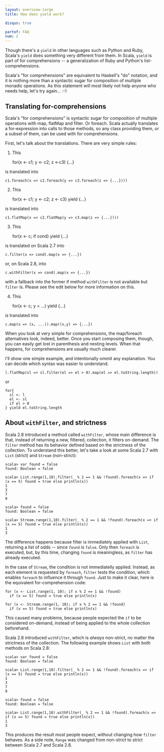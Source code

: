 ```yaml
---
layout: overview-large
title: How does yield work?

disqus: true

partof: FAQ
num: 2
---
```

Though there's a `yield` in other languages such as Python and Ruby, Scala's
`yield` does something very different from them. In Scala, `yield` is part
of for comprehensions -- a generalization of Ruby and Python's list-comprehensions.

Scala's "for comprehensions" are equivalent to Haskell's "do" notation, and it
is nothing more than a syntactic sugar for composition of multiple monadic
operations. As this statement will most likely not help anyone who needs help,
let's try again... :-)

Translating for-comprehensions
------------------------------

Scala's "for comprehensions" is syntactic sugar for composition of multiple
operations with map, flatMap and filter. Or foreach. Scala actually translates
a for-expression into calls to those methods, so any class providing them, or a
subset of them, can be used with for comprehensions.

First, let's talk about the translations. There are very simple rules:

1) This

    for(x <- c1; y <- c2; z <-c3) {...}

is translated into

    c1.foreach(x => c2.foreach(y => c3.foreach(z => {...})))

2) This

    for(x <- c1; y <- c2; z <- c3) yield {...}

is translated into

    c1.flatMap(x => c2.flatMap(y => c3.map(z => {...})))

3) This

    for(x <- c; if cond) yield {...}

is translated on Scala 2.7 into

    c.filter(x => cond).map(x => {...})

or, on Scala 2.8, into

    c.withFilter(x => cond).map(x => {...})

with a fallback into the former if method `withFilter` is not available but
`filter` is. Please see the edit below for more information on this.

4) This

    for(x <- c; y = ...) yield {...}

is translated into

    c.map(x => (x, ...)).map((x,y) => {...})


When you look at very simple for comprehensions, the map/foreach alternatives
look, indeed, better. Once you start composing them, though, you can easily get
lost in parenthesis and nesting levels. When that happens, for comprehensions
are usually much clearer.

I'll show one simple example, and intentionally ommit any explanation. You can
decide which syntax was easier to understand.

    l.flatMap(sl => sl.filter(el => el > 0).map(el => el.toString.length))

or

    for{
      sl <- l
      el <- sl
      if el > 0
    } yield el.toString.length


About `withFilter`, and strictness
----------------------------------


Scala 2.8 introduced a method called `withFilter`, whose main difference is
that, instead of returning a new, filtered, collection, it filters on-demand.
The `filter` method has its behavior defined based on the strictness of the
collection. To understand this better, let's take a look at some Scala 2.7 with
`List` (strict) and `Stream` (non-strict):

    scala> var found = false
    found: Boolean = false
    
    scala> List.range(1,10).filter(_ % 2 == 1 && !found).foreach(x => if (x == 5) found = true else println(x))
    1
    3
    7
    9
    
    scala> found = false
    found: Boolean = false
    
    scala> Stream.range(1,10).filter(_ % 2 == 1 && !found).foreach(x => if (x == 5) found = true else println(x))
    1
    3

The difference happens because filter is immediately applied with `List`,
returning a list of odds -- since `found` is `false`. Only then `foreach` is
executed, but, by this time, changing `found` is meaningless, as `filter` has
already executed.

In the case of `Stream`, the condition is not immediatelly applied. Instead, as
each element is requested by `foreach`, `filter` tests the condition, which
enables `foreach` to influence it through `found`. Just to make it clear, here
is the equivalent for-comprehension code:

    for (x <- List.range(1, 10); if x % 2 == 1 && !found) 
      if (x == 5) found = true else println(x)

    for (x <- Stream.range(1, 10); if x % 2 == 1 && !found) 
      if (x == 5) found = true else println(x)

This caused many problems, because people expected the `if` to be considered
on-demand, instead of being applied to the whole collection beforehand.

Scala 2.8 introduced `withFilter`, which is _always_ non-strict, no matter the
strictness of the collection. The following example shows `List` with both
methods on Scala 2.8:

    scala> var found = false
    found: Boolean = false
    
    scala> List.range(1,10).filter(_ % 2 == 1 && !found).foreach(x => if (x == 5) found = true else println(x))
    1
    3
    7
    9
    
    scala> found = false
    found: Boolean = false
    
    scala> List.range(1,10).withFilter(_ % 2 == 1 && !found).foreach(x => if (x == 5) found = true else println(x))
    1
    3

This produces the result most people expect, without changing how `filter`
behaves. As a side note, `Range` was changed from non-strict to strict between
Scala 2.7 and Scala 2.8.

